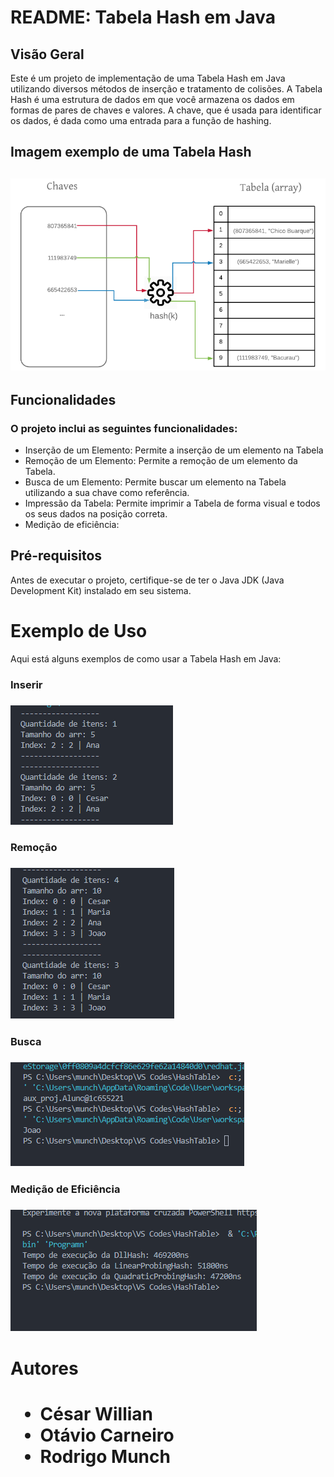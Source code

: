 <h1>README: Tabela Hash em Java</h1>
<h2>Visão Geral</h2>
<p>Este é um projeto de implementação de uma Tabela Hash em Java utilizando diversos métodos de inserção e tratamento de colisões. A Tabela Hash é uma estrutura de dados em que você armazena os dados em formas de pares de chaves e valores. A chave, que é usada para identificar os dados, é dada como uma entrada para a função de hashing.</p>

<h2>Imagem exemplo de uma Tabela Hash<h2>
<img src = "imgREADME/exemplo_tabela.png"></img>

<h2>Funcionalidades</h2>
<h3>O projeto inclui as seguintes funcionalidades:</h3>
<ul>
<li>Inserção de um Elemento: Permite a inserção de um elemento na Tabela</li>

<li>Remoção de um Elemento: Permite a remoção de um elemento da Tabela.</li>

<li>Busca de um Elemento: Permite buscar um elemento na Tabela utilizando a sua chave como referência.</li>

<li>Impressão da Tabela: Permite imprimir a Tabela de forma visual e todos os seus dados na posição correta.</li>

<li>Medição de eficiência: </li>
</ul>

<h2>Pré-requisitos</h2>
<p>Antes de executar o projeto, certifique-se de ter o Java JDK (Java Development Kit) instalado em seu sistema.</p>

<h1>Exemplo de Uso</h1>
<p>Aqui está alguns exemplos de como usar a Tabela Hash em Java:<p>
<h3>Inserir<h3>
<img src = "imgREADME/insert.png"></img>
<h3>Remoção<h3>
<img src = "imgREADME/remove.png"></img>
<h3>Busca<h3>
<img src = "imgREADME/buscar.png"></img>
<h3>Medição de Eficiência<h3>
<img src = "imgREADME/medicao_de_tempo.png"></img>


<h1>Autores<h1>
<ul>
<li>César Willian</li>
<li>Otávio Carneiro</li>
<li>Rodrigo Munch</li>
<ul>

